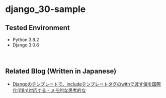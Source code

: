 # django_30-sample

## Tested Environment

- Python 3.8.2
- Django 3.0.6

　  

## Related Blog (Written in Japanese)

- [Djangoのテンプレートで、includeテンプレートタグのwithで渡す値を国際化(i18n)対応する - メモ的な思考的な](https://thinkami.hatenablog.com/entry/2020/05/31/205713)
